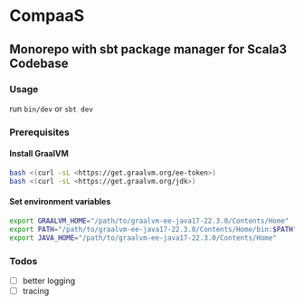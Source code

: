 # CompaaS

## Monorepo with sbt package manager for Scala3 Codebase

### Usage

run `bin/dev` or `sbt dev`

### Prerequisites

#### Install GraalVM

``` bash
bash <(curl -sL <https://get.graalvm.org/ee-token>)
bash <(curl -sL <https://get.graalvm.org/jdk>)
```

#### Set environment variables

``` bash
export GRAALVM_HOME="/path/to/graalvm-ee-java17-22.3.0/Contents/Home"
export PATH="/path/to/graalvm-ee-java17-22.3.0/Contents/Home/bin:$PATH"
export JAVA_HOME="/path/to/graalvm-ee-java17-22.3.0/Contents/Home"
```

### Todos

* [ ] better logging
* [ ] tracing
